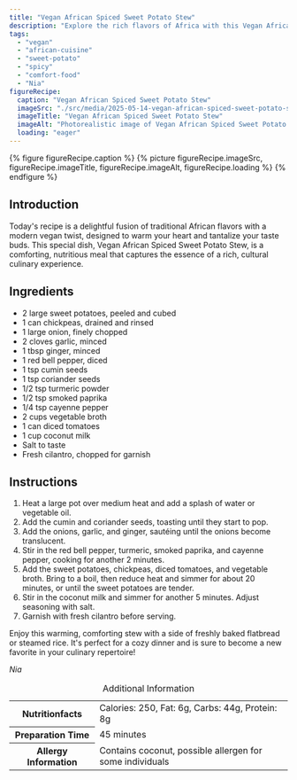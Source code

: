 ```yaml
---
title: "Vegan African Spiced Sweet Potato Stew"
description: "Explore the rich flavors of Africa with this Vegan African Spiced Sweet Potato Stew. It's packed with spices, sweet potatoes, and chickpeas, perfect for a cozy dinner."
tags:
  - "vegan"
  - "african-cuisine"
  - "sweet-potato"
  - "spicy"
  - "comfort-food"
  - "Nia"
figureRecipe: 
  caption: "Vegan African Spiced Sweet Potato Stew"
  imageSrc: "./src/media/2025-05-14-vegan-african-spiced-sweet-potato-stew-6597.png"
  imageTitle: "Vegan African Spiced Sweet Potato Stew"
  imageAlt: "Photorealistic image of Vegan African Spiced Sweet Potato Stew in an elegant dish, with fresh cilantro garnish, flatbread, and steamed rice, warmly lit for a cozy ambiance."
  loading: "eager"
---
```


{% figure figureRecipe.caption %}
{% picture figureRecipe.imageSrc, figureRecipe.imageTitle, figureRecipe.imageAlt, figureRecipe.loading %}
{% endfigure %}

## Introduction

Today's recipe is a delightful fusion of traditional African flavors with a modern vegan twist, designed to warm your heart and tantalize your taste buds. This special dish, Vegan African Spiced Sweet Potato Stew, is a comforting, nutritious meal that captures the essence of a rich, cultural culinary experience.

## Ingredients

- 2 large sweet potatoes, peeled and cubed
- 1 can chickpeas, drained and rinsed
- 1 large onion, finely chopped
- 2 cloves garlic, minced
- 1 tbsp ginger, minced
- 1 red bell pepper, diced
- 1 tsp cumin seeds
- 1 tsp coriander seeds
- 1/2 tsp turmeric powder
- 1/2 tsp smoked paprika
- 1/4 tsp cayenne pepper
- 2 cups vegetable broth
- 1 can diced tomatoes
- 1 cup coconut milk
- Salt to taste
- Fresh cilantro, chopped for garnish

## Instructions

1. Heat a large pot over medium heat and add a splash of water or vegetable oil.
2. Add the cumin and coriander seeds, toasting until they start to pop.
3. Add the onions, garlic, and ginger, sautéing until the onions become translucent.
4. Stir in the red bell pepper, turmeric, smoked paprika, and cayenne pepper, cooking for another 2 minutes.
5. Add the sweet potatoes, chickpeas, diced tomatoes, and vegetable broth. Bring to a boil, then reduce heat and simmer for about 20 minutes, or until the sweet potatoes are tender.
6. Stir in the coconut milk and simmer for another 5 minutes. Adjust seasoning with salt.
7. Garnish with fresh cilantro before serving.

Enjoy this warming, comforting stew with a side of freshly baked flatbread or steamed rice. It's perfect for a cozy dinner and is sure to become a new favorite in your culinary repertoire!

*Nia*

<table><caption class='sr-only'>Additional Information</caption><tr><th>Nutritionfacts</th><td>Calories: 250, Fat: 6g, Carbs: 44g, Protein: 8g&nbsp;</td></tr><tr><th>Preparation Time</th><td>45 minutes&nbsp;</td></tr><tr><th>Allergy Information</th><td>Contains coconut, possible allergen for some individuals&nbsp;</td></tr></table>

